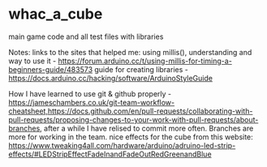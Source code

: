 # whac_a_cube
main game code and all test files with libraries

Notes:
links to the sites that helped me:
using millis(), understanding and way to use it - https://forum.arduino.cc/t/using-millis-for-timing-a-beginners-guide/483573
guide for creating libraries - https://docs.arduino.cc/hacking/software/ArduinoStyleGuide

How I have learned to use git & github properly -  https://jameschambers.co.uk/git-team-workflow-cheatsheet,https://docs.github.com/en/pull-requests/collaborating-with-pull-requests/proposing-changes-to-your-work-with-pull-requests/about-branches,
after a while I have relised to commit more often. Branches are more for working in the team.
nice effects for the cube from this website: https://www.tweaking4all.com/hardware/arduino/adruino-led-strip-effects/#LEDStripEffectFadeInandFadeOutRedGreenandBlue
